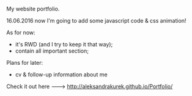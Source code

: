 My website portfolio.

16.06.2016
now I'm going to add some javascript code & css animation!

As for now:
- it's RWD (and I try to keep it that way);
- contain all important section;

Plans for later:
- cv & follow-up information about me


Check it out here --->  http://aleksandrakurek.github.io/Portfolio/
